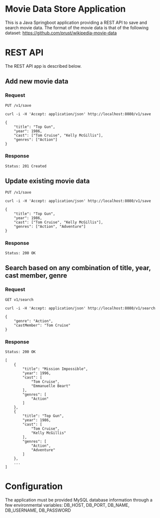 # Movie Data Store Application

This is a Java Springboot application providing a REST
API to save and search movie data. The format of the movie data is that of the following dataset: https://github.com/prust/wikipedia-movie-data

# REST API

The REST API app is described below.

## Add new movie data

### Request
`PUT /v1/save`

    curl -i -H 'Accept: application/json' http://localhost:8080/v1/save

    {
        "title": "Top Gun",
        "year": 1986,
        "cast": ["Tom Cruise", "Kelly McGillis"],
        "genres": ["Action"]
    }

### Response

    Status: 201 Created

## Update existing movie data

`PUT /v1/save`

    curl -i -H 'Accept: application/json' http://localhost:8080/v1/save

    {
        "title": "Top Gun",
        "year": 1986,
        "cast": ["Tom Cruise", "Kelly McGillis"],
        "genres": ["Action", "Adventure"]
    }

### Response

    Status: 200 OK

## Search based on any combination of title, year, cast member, genre

### Request

`GET v1/search`

    curl -i -H 'Accept: application/json' http://localhost:8080/v1/search

    {
        "genre": "Action",
        "castMember": "Tom Cruise"
    }

### Response

    Status: 200 OK

    [
        {
            "title": "Mission Impossible",
            "year": 1996,
            "cast": [
                "Tom Cruise",
                "Emmanuelle Beart"
            ],
            "genres": [
                "Action"
            ]
        },
        {
            "title": "Top Gun",
            "year": 1986,
            "cast": [
                "Tom Cruise",
                "Kelly McGillis"
            ],
            "genres": [
                "Action",
                "Adventure"
            ]
        },
        ...
    ]

# Configuration

The application must be provided MySQL database information through a few environmental variables: DB_HOST, DB_PORT, DB_NAME, DB_USERNAME, DB_PASSWORD